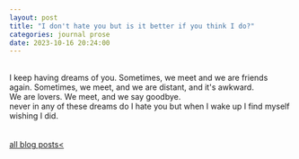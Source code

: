```yaml
---
layout: post
title: "I don't hate you but is it better if you think I do?"
categories: journal prose
date: 2023-10-16 20:24:00
---
```

<br>
I keep having dreams of you.  
Sometimes, we meet and we are friends again.  
Sometimes, we meet, and we are distant, and it's awkward.  
<br>
We are lovers.  
We meet, and we say goodbye.  
<br>
never in any of these dreams do I hate you  
but when I wake up I find myself wishing I did.  
<br>
<!-- how lonely it is, to be a boy. 
how painful, to be called a girl. 
<br>
How much easier it is to pretend that I do, to pretend that I should, than to know that I don't have it in me to be angry with you.   -->
<br>
<br>
<a href="/blog-posts">all blog posts< </a>  
